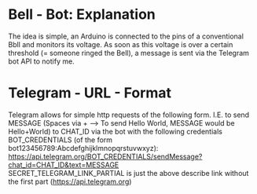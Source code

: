 # Bell - Bot: Explanation
The idea is simple, an Arduino is connected to the pins of a conventional Bbll and monitors its voltage. As soon as this voltage is over a certain threshold (= someone ringed the Bell), a message is sent via the Telegram bot API to notify me.

# Telegram - URL - Format
Telegram allows for simple http requests of the following form. I.E. to send MESSAGE (Spaces via + --> To send Hello World, MESSAGE would be Hello+World) to CHAT_ID via the bot with the following credentials BOT_CREDENTIALS (of the form bot123456789:Abcdefghijklmnopqrstuvwxyz):
https://api.telegram.org/BOT_CREDENTIALS/sendMessage?chat_id=CHAT_ID&text=MESSAGE  
SECRET_TELEGRAM_LINK_PARTIAL is just the above describe link without the first part (https://api.telegram.org)
